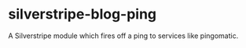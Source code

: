 silverstripe-blog-ping
======================

A Silverstripe module which fires off a ping to services like pingomatic.
